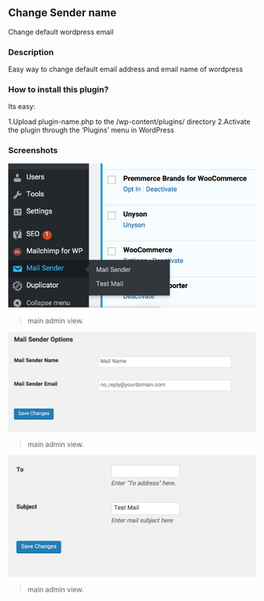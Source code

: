 ## Change Sender name

Change default wordpress email 

### Description

Easy way to change default email address and email name of wordpress

### How to install this plugin? 

Its easy:

1.Upload plugin-name.php to the /wp-content/plugins/ directory
2.Activate the plugin through the ‘Plugins’ menu in WordPress


### Screenshots

![](https://github.com/arshiyan/Change-Sender-Name/blob/master/screenshots/screenshot-1.png)

>  main admin view.

![](https://github.com/arshiyan/Change-Sender-Name/blob/master/screenshots/screenshot-2.png)

>  main admin view.

![](https://github.com/arshiyan/Change-Sender-Name/blob/master/screenshots/screenshot-3.png)

>  main admin view.
